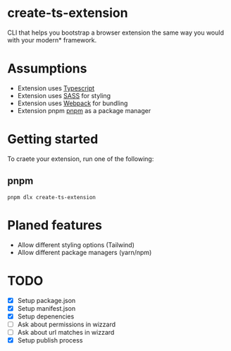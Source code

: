 # create-ts-extension

CLI that helps you bootstrap a browser extension the same way you would with your modern\* framework.

# Assumptions

- Extension uses [Typescript](https://www.typescriptlang.org/)
- Extension uses [SASS](https://sass-lang.com/) for styling
- Extension uses [Webpack](https://webpack.js.org/) for bundling
- Extension pnpm [pnpm](https://pnpm.io/) as a package manager

# Getting started

To craete your extension, run one of the following:

## pnpm

```
pnpm dlx create-ts-extension
```

# Planed features

- Allow different styling options (Tailwind)
- Allow different package managers (yarn/npm)

# TODO

- [x] Setup package.json
- [x] Setup manifest.json
- [x] Setup depenencies
- [ ] Ask about permissions in wizzard
- [ ] Ask about url matches in wizzard
- [x] Setup publish process
